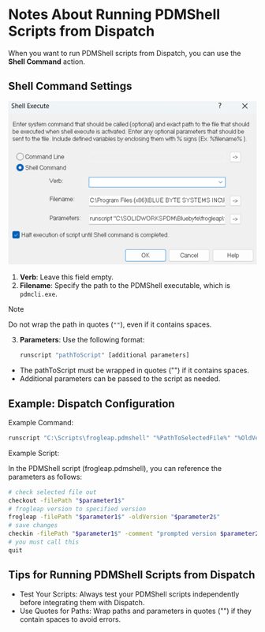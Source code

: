 # Notes About Running PDMShell Scripts from Dispatch

When you want to run PDMShell scripts from Dispatch, you can use the **Shell Command** action.



## Shell Command Settings

![dispatchwindow](../images/dispatchwindow.png)

1. **Verb**: Leave this field empty.
2. **Filename**: Specify the path to the PDMShell executable, which is `pdmcli.exe`.  
 > [!NOTE]
 > Do not wrap the path in quotes (`""`), even if it contains spaces.

3. **Parameters**: Use the following format:  
   ```bash
   runscript "pathToScript" [additional parameters]
   ```

- The pathToScript must be wrapped in quotes ("") if it contains spaces.
- Additional parameters can be passed to the script as needed.

## Example: Dispatch Configuration
Example Command:
```bash
runscript "C:\Scripts\frogleap.pdmshell" "%PathToSelectedFile%" "%OldVersion%"
```

Example Script:

In the PDMShell script (frogleap.pdmshell), you can reference the parameters as follows:

``` bash
# check selected file out
checkout -filePath "$parameter1$"
# frogleap version to specified version 
frogleap -filePath "$parameter1$" -oldVersion "$parameter2$"
# save changes
checkin -filePath "$parameter1$" -comment "prompted version $parameter2$"
# you must call this
quit
```

## Tips for Running PDMShell Scripts from Dispatch
- Test Your Scripts: Always test your PDMShell scripts independently before integrating them with Dispatch.
- Use Quotes for Paths: Wrap paths and parameters in quotes ("") if they contain spaces to avoid errors.
